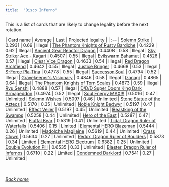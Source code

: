 ```yaml
---
title:  "Disco Inferno"
---
```


This is a list of cards that are likely to change legality before the next rotation.

| Card name | Average | Last | Projected legality |
| :-- |
[Solemn Strike](https://db.ygoprodeck.com/card/?search=Solemn%20Strike) | 0.2931 | 0.69 | Illegal |
[The Phantom Knights of Rusty Bardiche](https://db.ygoprodeck.com/card/?search=The%20Phantom%20Knights%20of%20Rusty%20Bardiche) | 0.4229 | 0.62 | Illegal |
[Ancient Gear Reactor Dragon](https://db.ygoprodeck.com/card/?search=Ancient%20Gear%20Reactor%20Dragon) | 0.4408 | 0.58 | Illegal |
[Sky Striker Ace - Kagari](https://db.ygoprodeck.com/card/?search=Sky%20Striker%20Ace%20-%20Kagari) | 0.4507 | 0.55 | Illegal |
[Evilswarm Bahamut](https://db.ygoprodeck.com/card/?search=Evilswarm%20Bahamut) | 0.4526 | 0.57 | Illegal |
[Clear Vice Dragon](https://db.ygoprodeck.com/card/?search=Clear%20Vice%20Dragon) | 0.4633 | 0.54 | Illegal |
[Red Dragon Archfiend](https://db.ygoprodeck.com/card/?search=Red%20Dragon%20Archfiend) | 0.4642 | 0.55 | Illegal |
[Justice Bringer](https://db.ygoprodeck.com/card/?search=Justice%20Bringer) | 0.4668 | 0.53 | Illegal |
[S-Force Pla-Tina](https://db.ygoprodeck.com/card/?search=S-Force%20Pla-Tina) | 0.4778 | 0.55 | Illegal |
[Successor Soul](https://db.ygoprodeck.com/card/?search=Successor%20Soul) | 0.4794 | 0.52 | Illegal |
[Gravekeeper's Visionary](https://db.ygoprodeck.com/card/?search=Gravekeeper's%20Visionary) | 0.4846 | 0.58 | Illegal |
[Izanagi](https://db.ygoprodeck.com/card/?search=Izanagi) | 0.4865 | 0.64 | Illegal |
[The Phantom Knights of Torn Scales](https://db.ygoprodeck.com/card/?search=The%20Phantom%20Knights%20of%20Torn%20Scales) | 0.4873 | 0.59 | Illegal |
[Ryu Senshi](https://db.ygoprodeck.com/card/?search=Ryu%20Senshi) | 0.4888 | 0.57 | Illegal |
[D/D/D Super Doom King Dark Armageddon](https://db.ygoprodeck.com/card/?search=D/D/D%20Super%20Doom%20King%20Dark%20Armageddon) | 0.4974 | 0.52 | Illegal |
[Soul Energy MAX!!!](https://db.ygoprodeck.com/card/?search=Soul%20Energy%20MAX!!!) | 0.5016 | 0.47 | Unlimited |
[Solemn Wishes](https://db.ygoprodeck.com/card/?search=Solemn%20Wishes) | 0.5097 | 0.46 | Unlimited |
[Stone Statue of the Aztecs](https://db.ygoprodeck.com/card/?search=Stone%20Statue%20of%20the%20Aztecs) | 0.5170 | 0.35 | Unlimited |
[Noble Knight Bedwyr](https://db.ygoprodeck.com/card/?search=Noble%20Knight%20Bedwyr) | 0.5197 | 0.47 | Unlimited |
[Effect Veiler](https://db.ygoprodeck.com/card/?search=Effect%20Veiler) | 0.5197 | 0.45 | Unlimited |
[Beastking of the Swamps](https://db.ygoprodeck.com/card/?search=Beastking%20of%20the%20Swamps) | 0.5258 | 0.44 | Unlimited |
[Hero of the East](https://db.ygoprodeck.com/card/?search=Hero%20of%20the%20East) | 0.5287 | 0.47 | Unlimited |
[Fluffal Bear](https://db.ygoprodeck.com/card/?search=Fluffal%20Bear) | 0.5319 | 0.41 | Unlimited |
[Tidal, Dragon Ruler of Waterfalls](https://db.ygoprodeck.com/card/?search=Tidal,%20Dragon%20Ruler%20of%20Waterfalls) | 0.5406 | 0.15 | Limited |
[Elemental HERO Blazeman](https://db.ygoprodeck.com/card/?search=Elemental%20HERO%20Blazeman) | 0.5444 | 0.26 | Unlimited |
[Madolche Magileine](https://db.ygoprodeck.com/card/?search=Madolche%20Magileine) | 0.5619 | 0.44 | Unlimited |
[Crass Clown](https://db.ygoprodeck.com/card/?search=Crass%20Clown) | 0.5634 | 0.27 | Unlimited |
[Redox, Dragon Ruler of Boulders](https://db.ygoprodeck.com/card/?search=Redox,%20Dragon%20Ruler%20of%20Boulders) | 0.5873 | 0.34 | Limited |
[Elemental HERO Electrum](https://db.ygoprodeck.com/card/?search=Elemental%20HERO%20Electrum) | 0.6382 | 0.25 | Unlimited |
[Double Evolution Pill](https://db.ygoprodeck.com/card/?search=Double%20Evolution%20Pill) | 0.6535 | 0.33 | Unlimited |
[Blaster, Dragon Ruler of Infernos](https://db.ygoprodeck.com/card/?search=Blaster,%20Dragon%20Ruler%20of%20Infernos) | 0.6710 | 0.22 | Limited |
[Condemned Darklord](https://db.ygoprodeck.com/card/?search=Condemned%20Darklord) | 0.7541 | 0.27 | Unlimited |

<br>

###### [Back home](index)